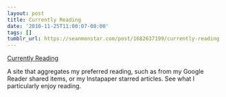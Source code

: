 ```yaml
---
layout: post
title: Currently Reading
date: '2010-11-25T11:00:07-08:00'
tags: []
tumblr_url: https://seanmonstar.com/post/1682637199/currently-reading
---
```

[Currently Reading](http://reading.seanmonstar.com/)  

A site that aggregates my preferred reading, such as from my Google Reader shared items, or my Instapaper starred articles. See what I particularly enjoy reading.

